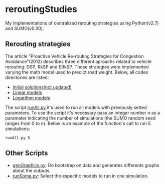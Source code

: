 # reroutingStudies
My implementations of centralized rerouting strategies using Python(v2.7) and SUMO(v0.30).

## Rerouting strategies
The article "Proactive Vehicle Re-routing Strategies for Congestion Avoidance"(2012) describes three different aproachs related to vehicle rerouting: DSP, RkSP and EBkSP. Those strategies were implemented varying the math model used to predict road weight. Below, all codes directories are listed:
* [Initial solutions(not updated)](https://github.com/JoaoP-Silva/reroutingStudies/tree/main/Initial_solutions)
* [Linear models](https://github.com/JoaoP-Silva/reroutingStudies/tree/main/Linear_models)
* [Logarithm models](https://github.com/JoaoP-Silva/reroutingStudies/tree/main/Logarithm_models)

The script [runAll.py](https://github.com/JoaoP-Silva/reroutingStudies/blob/main/runAll.py) it's used to run all models with previously setted parameters. To use the script it's necessary pass an integer number $n$ as a paramater indicating the number of simulations (the SUMO random seed ranges from $0$ to $n$). Below is an example of the function's call to run 5 simulations:

```
runAll.py 5
```
## Other Scripts
* [genGraphics.py](https://github.com/JoaoP-Silva/reroutingStudies/blob/main/genGraphics.py): Do bootstrap on data and generates differents graphs about the outputs.
* [runSome.py](https://github.com/JoaoP-Silva/reroutingStudies/blob/main/runSome.py): Select the especific models to run in one simulation.

